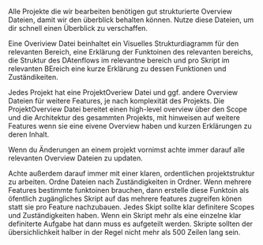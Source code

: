 Alle Projekte die wir bearbeiten benötigen gut strukturierte Overview Dateien, damit wir den überblick behalten können. Nutze diese Dateien, um dir schnell einen Überblick zu verschaffen.

Eine Overiview Datei beinhaltet ein Visuelles Strukturdiagramm für den relevanten Bereich, eine Erklärung der Funktoinen des relevanten bereichs, die Struktur des DAtenflows im relevantne bereich und pro Skript im relevanten BEreich eine kurze Erklärung zu dessen Funktionen und Zuständikeiten.

Jedes Projekt hat eine ProjektOveriew Datei und ggf. andere Overview Dateien für weitere Features, je nach komplexität des Projekts. Die ProjektOverview Datei bereitet einen high-level overview über den Scope und die Architektur des gesammten Projekts, mit hinweisen auf weitere Features wenn sie eine eivene Overview haben und kurzen Erklärungen zu deren Inhalt.

Wenn du Änderungen an einem projekt vornimst achte immer darauf alle relevanten Overview Dateien zu updaten.

Achte außerdem darauf immer mit einer klaren, ordentlichen projektstruktur zu arbeiten. Ordne Dateien nach Zuständigkeiten in Ordner. Wenn mehrere Features bestimmte funktoinen brauchen, dann erstelle diese Funktoin als öfentlich zugängliches Skript auf das mehrere features zugreifen könen statt sie pro Feature nachzubauen. Jedes Skipt sollte klar definitere Scopes und Zuständigkeiten haben. Wenn ein Skript mehr als eine einzelne klar definiterte Aufgabe hat dann muss es aufgeteilt werden. Skripte sollten der übersichlichkeit halber in der Regel nicht mehr als 500 Zeilen lang sein.
